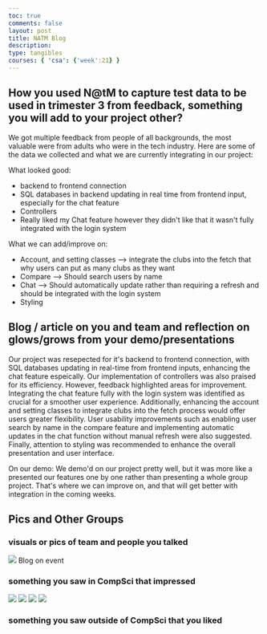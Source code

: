 ```yaml
---
toc: true
comments: false
layout: post
title: NATM Blog
description: 
type: tangibles
courses: { 'csa': {'week':21} }
---
```




## How you used N@tM to capture test data to be used in trimester 3 from feedback, something you will add to your project other?


We got multiple feedback from people of all backgrounds, the most valuable were from adults who were in the tech industry. Here are some of the data we collected  and what we are currently integrating in our project:

What looked good:
- backend to frontend connection
- SQL databases in backend updating in real time from frontend input, especially for the chat feature
- Controllers
- Really liked my Chat feature however they didn't like that it wasn't fully integrated with the login system

What we can add/improve on:
- Account, and setting classes --> integrate the clubs into the fetch that why users can put as many clubs as they want
- Compare --> Should search users by name
- Chat --> Should automatically update rather than requiring a refresh and should be integrated with the login system
- Styling


## Blog / article on you and team and reflection on glows/grows from your demo/presentations

Our project was resepected for it's backend to frontend connection, with SQL databases  updating in real-time from frontend inputs,  enhancing the chat feature espeically. Our implementation of controllers was also praised for its efficiency. However, feedback highlighted areas for improvement. Integrating the chat feature fully with the login system was identified as crucial for a smoother user experience. Additionally, enhancing the account and setting classes to integrate clubs into the fetch process would offer users greater flexibility. User usability improvements such as enabling user search by name in the compare feature and implementing automatic updates in the chat function without manual refresh were also suggested. Finally, attention to styling was recommended to enhance the overall presentation and user interface.

On our demo:
We demo'd on our project pretty well, but it was more like a presented our features one by one rather than presenting a whole group project. That's where we can improve on, and that will get better with integration in the coming weeks.


## Pics and Other Groups

### visuals or pics of team and people you talked
<img src="{{site.baseurl}}/images/natmpic.jpg">
Blog on event

### something you saw in CompSci that impressed

<img src="{{site.baseurl}}/images/1.PNG">
<img src="{{site.baseurl}}/images/2.PNG">
<img src="{{site.baseurl}}/images/3.PNG">
<img src="{{site.baseurl}}/images/4.PNG">


### something you saw outside of CompSci that you liked
